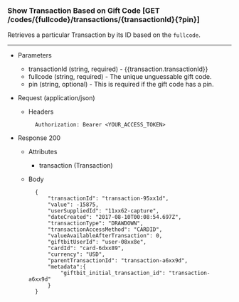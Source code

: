### Show Transaction Based on Gift Code [GET /codes/{fullcode}/transactions/{transactionId}{?pin}]
Retrieves a particular Transaction by its ID based on the `fullcode`.

---
+ Parameters
    + transactionId (string, required) - {{transaction.transactionId}}
    + fullcode (string, required) - The unique unguessable gift code.
    + pin (string, optional) - This is required if the gift code has a pin.
    

+ Request (application/json)
    + Headers
    
            Authorization: Bearer <YOUR_ACCESS_TOKEN>
    
+ Response 200
    + Attributes
        + transaction (Transaction)
        
    + Body 
    
            {
                "transactionId": "transaction-95xx1d",
                "value": -15875,
                "userSuppliedId": "11xx62-capture",
                "dateCreated": "2017-08-10T00:08:54.697Z",
                "transactionType": "DRAWDOWN",
                "transactionAccessMethod": "CARDID",
                "valueAvailableAfterTransaction": 0,
                "giftbitUserId": "user-08xx8e",
                "cardId": "card-6dxx89",
                "currency": "USD",
                "parentTransactionId": "transaction-a6xx9d",
                "metadata":{
                    "giftbit_initial_transaction_id": "transaction-a6xx9d"
                }
            }

